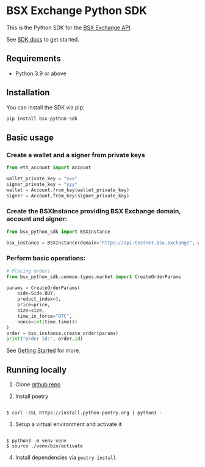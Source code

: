 # BSX Exchange Python SDK

This is the Python SDK for the [BSX Exchange API](https://api-docs.bsx.exchange/reference/general-information).

See [SDK docs](https://bsx-exchange.github.io/bsx-python-sdk/index.html) to get started.

## Requirements

- Python 3.9 or above

## Installation

You can install the SDK via pip:

```bash
pip install bsx-python-sdk
```

## Basic usage

### Create a wallet and a signer from private keys

```python
from eth_account import Account

wallet_private_key = "xxx"
signer_private_key = "yyy"
wallet = Account.from_key(wallet_private_key)
signer = Account.from_key(signer_private_key)
```

### Create the BSXInstance providing BSX Exchange domain, account and signer:

```python
from bsx_python_sdk import BSXInstance

bsx_instance = BSXInstance(domain="https://api.testnet.bsx.exchange", wallet=wallet, signer=signer)
```

### Perform basic operations:

```python
# Placing orders
from bsx_python_sdk.common.types.market import CreateOrderParams

params = CreateOrderParams(
    side=Side.BUY,
    product_index=3,
    price=price,
    size=size,
    time_in_force="GTC",
    nonce=int(time.time())
)
order = bsx_instance.create_order(params)
print("order id:", order.id)
```

See [Getting Started](https://bsx-exchange.github.io/bsx-python-sdk/getting-started.html) for more.

## Running locally

1. Clone [github repo](https://github.com/bsx-engineering/bsx-python-sdk)

2. Install poetry

```

$ curl -sSL https://install.python-poetry.org | python3 -

```

3. Setup a virtual environment and activate it

```

$ python3 -m venv venv
$ source ./venv/bin/activate

```

4. Install dependencies via `poetry install`
